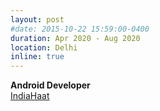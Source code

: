 ```yaml
---
layout: post
#date: 2015-10-22 15:59:00-0400
duration: Apr 2020 - Aug 2020
location: Delhi
inline: true
---
```


**Android Developer**
<br>
[IndiaHaat](https://indiahaat.in)
